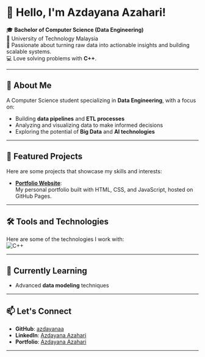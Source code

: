 # 👋 Hello, I'm Azdayana Azahari!

🎓 **Bachelor of Computer Science (Data Engineering)**  
🏫 University of Technology Malaysia  
🌟 Passionate about turning raw data into actionable insights and building scalable systems.   
💻 Love solving problems with **C++**.

---

## 🚀 About Me
A Computer Science student specializing in **Data Engineering**, with a focus on:  
- Building **data pipelines** and **ETL processes**  
- Analyzing and visualizing data to make informed decisions  
- Exploring the potential of **Big Data** and **AI technologies**  

---

## 🌟 Featured Projects
Here are some projects that showcase my skills and interests:
- **[Portfolio Website](https://azdayanaa.github.io/)**:  
  My personal portfolio built with HTML, CSS, and JavaScript, hosted on GitHub Pages.

---

## 🛠️ Tools and Technologies
Here are some of the technologies I work with:  
![C++](https://img.shields.io/badge/-C++-00599C?logo=cplusplus&logoColor=white&style=flat)

---

## 🌱 Currently Learning
- Advanced **data modeling** techniques

---

## 📫 Let's Connect
- **GitHub**: [azdayanaa](https://github.com/azdayanaa)
- **LinkedIn**: [Azdayana Azahari](https://linkedin.com/in/azdayana-azahari-825a0b252/)
- **Portfolio**: [Azdayana Azahari](https://azdayanaa.github.io)

---


<!---
azdayanaa/azdayanaa is a ✨ special ✨ repository because its `README.md` (this file) appears on your GitHub profile.
You can click the Preview link to take a look at your changes.
--->
